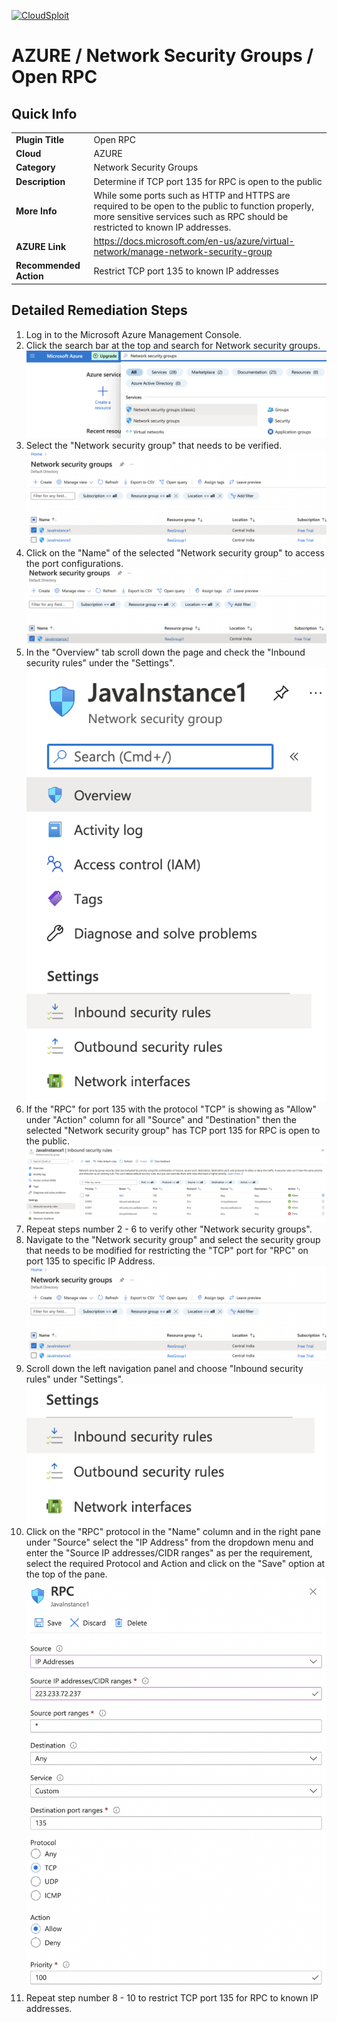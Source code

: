 [![CloudSploit](https://cloudsploit.com/img/logo-new-big-text-100.png "CloudSploit")](https://cloudsploit.com)

# AZURE / Network Security Groups / Open RPC

## Quick Info

| | |
|-|-|
| **Plugin Title** | Open RPC |
| **Cloud** | AZURE |
| **Category** | Network Security Groups |
| **Description** | Determine if TCP port 135 for RPC is open to the public |
| **More Info** | While some ports such as HTTP and HTTPS are required to be open to the public to function properly, more sensitive services such as RPC should be restricted to known IP addresses. |
| **AZURE Link** | https://docs.microsoft.com/en-us/azure/virtual-network/manage-network-security-group |
| **Recommended Action** | Restrict TCP port 135 to known IP addresses |

## Detailed Remediation Steps
1. Log in to the Microsoft Azure Management Console.
2. Click the search bar at the top and search for Network security groups. </br> <img src="/resources/azure/networksecuritygroups/open-rpc/step2.png"/>
3. Select the "Network security group" that needs to be verified. </br> <img src="/resources/azure/networksecuritygroups/open-rpc/step3.png"/>
4. Click on the "Name" of the selected "Network security group" to access the port configurations. </br> <img src="/resources/azure/networksecuritygroups/open-rpc/step4.png"/>
5. In the "Overview" tab scroll down the page and check the "Inbound security rules" under the "Settings". </br> <img src="/resources/azure/networksecuritygroups/open-rpc/step5.png"/>
6. If the "RPC" for port 135 with the protocol "TCP" is showing as "Allow" under "Action" column for all "Source" and "Destination" then the selected  "Network security group" has TCP port 135 for RPC is open to the public. </br> <img src="/resources/azure/networksecuritygroups/open-rpc/step6.png"/>
7. Repeat steps number 2 - 6 to verify other "Network security groups". </br>
8. Navigate to the "Network security group" and select the security group that needs to be modified for restricting the "TCP" port for "RPC" on port 135 to specific IP Address.</br> <img src="/resources/azure/networksecuritygroups/open-rpc/step8.png"/>
9. Scroll down the left navigation panel and choose "Inbound security rules" under "Settings".</br> <img src="/resources/azure/networksecuritygroups/open-rpc/step9.png"/>
10. Click on the "RPC" protocol in the "Name" column and in the right pane under "Source" select the "IP Address" from the dropdown menu and enter the "Source IP addresses/CIDR ranges" as per the requirement, select the required Protocol and Action and click on the "Save" option at the top of the pane. </br> <img src="/resources/azure/networksecuritygroups/open-rpc/step10.png"/>
11. Repeat step number 8 - 10 to restrict TCP port 135 for RPC to known IP addresses.</br>
